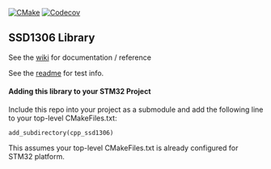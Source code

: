 
[![CMake](https://github.com/cracked-machine/cpp_ssd1306/actions/workflows/cmake.yml/badge.svg)](https://github.com/cracked-machine/cpp_ssd1306/actions/workflows/cmake.yml)
[![Codecov](https://img.shields.io/codecov/c/github/cracked-machine/cpp_ssd1306)](https://app.codecov.io/gh/cracked-machine/cpp_ssd1306)
## SSD1306 Library

See the [wiki](https://github.com/cracked-machine/cpp_ssd1306/wiki) for documentation / reference

See the [readme](tests/README.md) for test info.

#### Adding this library to your STM32 Project

Include this repo into your project as a submodule and add the following line to your top-level CMakeFiles.txt:

`add_subdirectory(cpp_ssd1306)`

This assumes your top-level CMakeFiles.txt is already configured for STM32 platform.